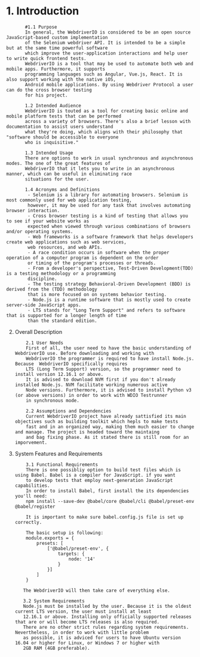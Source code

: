 # 1. Introduction

           #1.1 Purpose
           In general, the WebdriverIO is considered to be an open source JavaScript-based custom implementation 
           of the Selenium webdriver API. It is intended to be a simple but at the same time powerful software 
           which improve the user-application interactions and help user to write quick frontend tests. 
           WebdriverIO is a tool that may be used to automate both web and mobile apps. Furthermore, it supports 
           programming languages such as Angular, Vue.js, React. It is also support working with the native iOS, 
           Android mobile applications. By using Webdriver Protocol a user can do the cross browser testing
           for his project. 
           
           1.2 Intended Audience
           WebdriverIO is touted as a tool for creating basic online and mobile platform tests that can be performed 
           across a variety of browsers. There's also a brief lesson with documentation to assist users understand 
           what they're doing, which aligns with their philosophy that "software should be accessible to everyone 
           who is inquisitive."
           
           1.3 Intended Usage
           There are options to work in usual synchronous and asynchronous modes. The one of the great features of 
           WebdriverIO that it lets you to write in an asynchronous manner, which can be useful in eliminating race 
           situations for the user.           
           
           1.4 Acronyms and Definitions 
            - Selenium is a library for automating browsers. Selenium is most commonly used for web application testing, 
            however, it may be used for any task that involves automating browser interaction.
            - Cross browser testing is a kind of testing that allows you to see if your website works as 
            expected when viewed through various combinations of browsers and/or operating systems.
            - Web frameworks is a software framework that helps developers create web applications such as web services, 
            web resources, and web APIs.
            - A race condition occurs in software when the proper operation of a computer program is dependent on the order
            or timing of the program's processes or threads.
            - From a developer's perspective, Test-Driven Development(TDD) is a testing methodology or a programming 
            discipline.
            - The testing strategy Behavioral-Driven Development (BDD) is derived from the (TDD) methodology
            that is more focused on on systems behavior testing.
            - Node.js is a runtime software that is mostly used to create server-side JavaScript apps.
            - LTS stands for "Long Term Support" and refers to software that is supported for a longer length of time 
            than the standard edition.
            
2. Overall Description

           2.1 User Needs
           First of all, the user need to have the basic understanding of WebdriverIO use. Before downloading and working with 
           WebdriverIO the programmer is required to have install Node.js. Because  WebdriverIO specifically requires 
           LTS (Long Term Support) version, so the programmer need to install version 12.16.1 or above.
           It is advised to download NVM first if you don't already installed Node.js. NVM facilitate working numerous active 
           Node versions. Furthermore, it is advised to install Python v3 (or above versions) in order to work with WDIO Testrunner 
           in synchronous mode.
            
           2.2 Assumptions and Dependencies
           Current WebdriverIO project have already sattisfied its main objectives such as building toolkit which hepls to make tests 
           fast and in an organized way, making them much easier to change and manage. The project is headed toward the maintaing 
           and bag fixing phase. As it stated there is still room for an imporvement.
           
 3. System Features and Requirements

            3.1 Functional Requirements
            There is one possibliy option to build test files which is using Babel. Babel is a compiler for JavaScript. if you want 
            to develop tests that employ next-generation JavaScript capabilities.
            In order to install Babel, first install the its dependencies you'll need:
            npm install --save-dev @babel/core @babel/cli @babel/preset-env @babel/register
            
            It is important to make sure babel.config.js file is set up correctly.
            
            The basic setup is following:
            module.exports = {
                presets: [
                    ['@babel/preset-env', {
                        targets: {
                            node: '14'
                        }
                    }]
                ]
            }
            
           The WebdriverIO will then take care of everything else.

           3.2 System Requirements
           Node.js must be installed by the user. Because it is the oldest current LTS version, the user must install at least 
           12.16.1 or above. Installing only officially supported releases that are or will become LTS releases is also required.
           There are no other strict rules regarding system requirements. Nevertheless, in order to work with little problem 
           as possible, it is adviced for users to have Ubuntu version 16.04 or higher for Linux, or Windows 7 or higher with 
           2GB RAM (4GB preferable).
